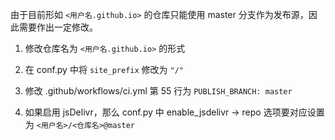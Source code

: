 由于目前形如 `<用户名.github.io>` 的仓库只能使用 master 分支作为发布源，因此需要作出一定修改。

1. 修改仓库名为 `<用户名.github.io>` 的形式
2. 在 conf.py 中将 `site_prefix` 修改为 `"/"`

2. 修改 .github/workflows/ci.yml 第 55 行为 `PUBLISH_BRANCH: master`

4. 如果启用 jsDelivr，那么 conf.py 中 enable_jsdelivr -> repo 选项要对应设置为 `<用户名>/<仓库名>@master`

